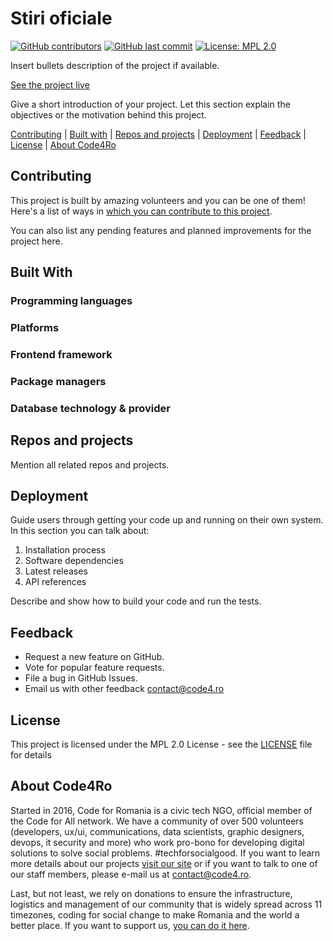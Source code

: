 # Stiri oficiale

[![GitHub contributors](https://img.shields.io/github/contributors/code4romania/NEW_REPO_SLUG_HERE.svg?style=for-the-badge)](https://github.com/code4romania/NEW_REPO_SLUG_HERE/graphs/contributors) [![GitHub last commit](https://img.shields.io/github/last-commit/code4romania/NEW_REPO_SLUG_HERE.svg?style=for-the-badge)](https://github.com/code4romania/NEW_REPO_SLUG_HERE/commits/master) [![License: MPL 2.0](https://img.shields.io/badge/license-MPL%202.0-brightgreen.svg?style=for-the-badge)](https://opensource.org/licenses/MPL-2.0)

Insert bullets description of the project if available.

[See the project live](insert_link_here)

Give a short introduction of your project. Let this section explain the objectives or the motivation behind this project.

[Contributing](#contributing) | [Built with](#built-with) | [Repos and projects](#repos-and-projects) | [Deployment](#deployment) | [Feedback](#feedback) | [License](#license) | [About Code4Ro](#about-code4ro)

## Contributing

This project is built by amazing volunteers and you can be one of them! Here's a list of ways in [which you can contribute to this project](.github/CONTRIBUTING.md).

You can also list any pending features and planned improvements for the project here.

## Built With

### Programming languages

### Platforms

### Frontend framework

### Package managers

### Database technology & provider

## Repos and projects

Mention all related repos and projects.

## Deployment

Guide users through getting your code up and running on their own system. In this section you can talk about:
1. Installation process
2. Software dependencies
3. Latest releases
4. API references

Describe and show how to build your code and run the tests.

## Feedback

* Request a new feature on GitHub.
* Vote for popular feature requests.
* File a bug in GitHub Issues.
* Email us with other feedback contact@code4.ro

## License

This project is licensed under the MPL 2.0 License - see the [LICENSE](LICENSE) file for details

## About Code4Ro

Started in 2016, Code for Romania is a civic tech NGO, official member of the Code for All network. We have a community of over 500 volunteers (developers, ux/ui, communications, data scientists, graphic designers, devops, it security and more) who work pro-bono for developing digital solutions to solve social problems. #techforsocialgood. If you want to learn more details about our projects [visit our site](https://www.code4.ro/en/) or if you want to talk to one of our staff members, please e-mail us at contact@code4.ro.

Last, but not least, we rely on donations to ensure the infrastructure, logistics and management of our community that is widely spread across 11 timezones, coding for social change to make Romania and the world a better place. If you want to support us, [you can do it here](https://code4.ro/en/donate/).
